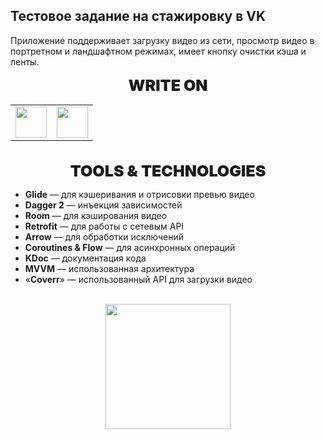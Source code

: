 ## Тестовое задание на стажировку в VK

Приложение поддерживает загрузку видео из сети, просмотр видео в портретном и ландшафтном режимах, имеет кнопку очистки кэша и ленты.

<div align="center">
    <span style="font-weight: 900; font-size: 25px;">
        WRITE ON
    </span>
    <table>
        <tr>
            <td>
                <img src="https://cdn.jsdelivr.net/gh/devicons/devicon@latest/icons/kotlin/kotlin-original.svg" width="50"/>
            </td>
            <td>
                <img src="https://cdn.jsdelivr.net/gh/devicons/devicon@latest/icons/xml/xml-plain.svg" width="50"/>
            </td>
        </tr>
    </table><br/>
    <span style="font-weight: 900; font-size: 25px;">
        TOOLS & TECHNOLOGIES
    </span>
</div>

- **Glide** &mdash; для кэшеривания и отрисовки превью видео
- **Dagger 2** &mdash; инъекция зависимостей
- **Room** &mdash; для кэширования видео
- **Retrofit** &mdash; для работы с сетевым API
- **Arrow** &mdash; для обработки исключений
- **Coroutines & Flow** &mdash; для асинхронных операций
- **KDoc** &mdash; документация кода
- **MVVM** &mdash; использованная архитектура
- &laquo;**Coverr**&raquo; &mdash; использованный API для загрузки видео

<br/>
<div align="center">
    <img src="https://forthebadge.com/images/featured/featured-built-with-love.svg" width="200" />
</div>
